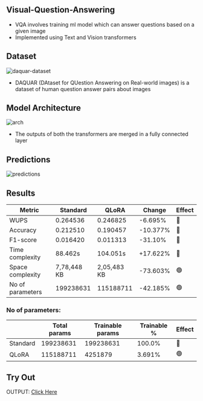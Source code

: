 ## Visual-Question-Answering

- VQA involves training ml model which can answer questions based on a given image
- Implemented using Text and Vision transformers

## Dataset
![daquar-dataset](https://github.com/sanjay-906/Visual-Question-Answering/assets/99668976/8c9171a2-5333-48f5-9477-4a3476a1d9ed)

- DAQUAR (DAtaset for QUestion Answering on Real-world images) is a dataset of human question answer pairs about images

## Model Architecture
![arch](https://github.com/sanjay-906/Visual-Question-Answering/assets/99668976/ff494cc8-ca9c-4f5e-80ec-b33b42a67c7a)

- The outputs of both the transformers are merged in a fully connected layer

## Predictions
![predictions](https://github.com/sanjay-906/Visual-Question-Answering/assets/99668976/38121ba3-f94b-4b7f-b0e7-48a63bdea5ce)


## Results
| Metric           | Standard    | QLoRA       | Change    | Effect    |
|------------------|-------------|-------------|-----------|-----------|
| WUPS             | 0.264536    | 0.246825    | -6.695%   | 🔴       |
| Accuracy         | 0.212510    | 0.190457    | -10.377%  | 🔴       |
| F1-score         | 0.016420    | 0.011313    | -31.10%   | 🔴       |
| Time complexity  | 88.462s     | 104.051s    | +17.622%  | 🔴       |
| Space complexity | 7,78,448 KB | 2,05,483 KB | -73.603%  | 🟢       |
| No of parameters | 199238631   | 115188711   | -42.185%  | 🟢       |

### No of parameters:

|                   | Total params | Trainable params | Trainable % | Effect |
|-------------------|----------------------|----------------|-------------------|--------|
| Standard   | 199238631            | 199238631      | 100.0% | 🔴 |
| QLoRA             | 115188711              |   4251879     | 3.691% | 🟢 |


## Try Out
OUTPUT: <a href="https://huggingface.co/spaces/sanjay-906/VQA" target="_blank">Click Here</a>

